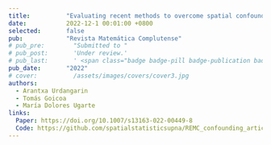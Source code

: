 ```yaml
---
title:          "Evaluating recent methods to overcome spatial confounding"
date:           2022-12-1 00:01:00 +0800
selected:       false
pub:            "Revista Matemática Complutense"
# pub_pre:        "Submitted to "
# pub_post:       'Under review.'
# pub_last:       ' <span class="badge badge-pill badge-publication badge-success">Spotlight</span>'
pub_date:       "2022"
# cover:          /assets/images/covers/cover3.jpg
authors:
  - Arantxa Urdangarin
  - Tomás Goicoa
  - María Dolores Ugarte
links:
  Paper: https://doi.org/10.1007/s13163-022-00449-8
  Code: https://github.com/spatialstatisticsupna/REMC_confounding_article
---
```







